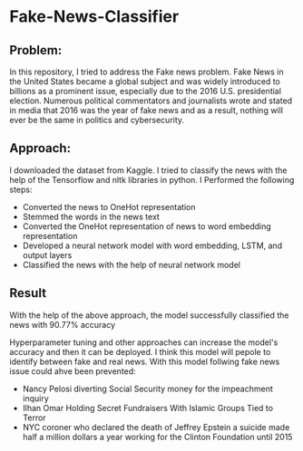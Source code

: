 # Fake-News-Classifier

## **Problem:**

In this repository, I tried to address the Fake news problem. Fake News in the United States became a global subject and was widely introduced to billions as a prominent issue, especially due to the 2016 U.S. presidential election. Numerous political commentators and journalists wrote and stated in media that 2016 was the year of fake news and as a result, nothing will ever be the same in politics and cybersecurity.


## **Approach:**

I downloaded the dataset from Kaggle. I tried to classify the news with the help of the Tensorflow and nltk libraries in python. I Performed the following steps:

* Converted the news to OneHot representation
* Stemmed the words in the news text
* Converted the OneHot representation of news to word embedding representation
* Developed a neural network model with word embedding, LSTM, and output layers
* Classified the news with the help of neural network model

## **Result**

With the help of the above approach, the model successfully classified the news with 90.77% accuracy 


Hyperparameter tuning and other approaches can increase the model's accuracy and then it can be deployed. I think this model will pepole to identify between fake and real news. With this model follwing fake news issue could ahve been prevented:

* Nancy Pelosi diverting Social Security money for the impeachment inquiry
* Ilhan Omar Holding Secret Fundraisers With Islamic Groups Tied to Terror
* NYC coroner who declared the death of Jeffrey Epstein a suicide made half a million dollars a year working for the Clinton Foundation until 2015
